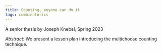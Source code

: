 ```yaml
---
title: Counting, anyone can do it
tags: combinatorics
---
```


A senior thesis by Joseph Knebel, Spring 2023<!--more-->

*Abstract*: We present a lesson plan introducing the multichoose counting technique.